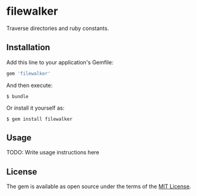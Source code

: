 # filewalker

Traverse directories and ruby constants.

## Installation

Add this line to your application's Gemfile:

```ruby
gem 'filewalker'
```

And then execute:

    $ bundle

Or install it yourself as:

    $ gem install filewalker

## Usage

TODO: Write usage instructions here


## License

The gem is available as open source under the terms of the [MIT License](http://opensource.org/licenses/MIT).
